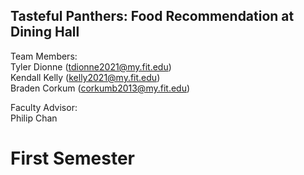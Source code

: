 ## Tasteful Panthers: Food Recommendation at Dining Hall ##  
  
Team Members:   
Tyler Dionne (tdionne2021@my.fit.edu)   
Kendall Kelly (kelly2021@my.fit.edu)  
Braden Corkum (corkumb2013@my.fit.edu)    
  
Faculty Advisor:   
Philip Chan    
    
# First Semester  


